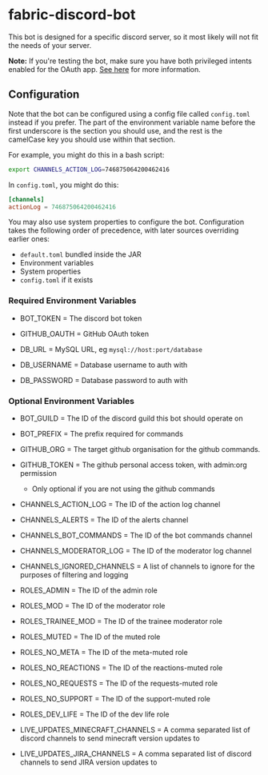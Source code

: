 # fabric-discord-bot

This bot is designed for a specific discord server, so it most likely will not fit the needs of your server.

**Note:** If you're testing the bot, make sure you have both privileged intents enabled for the OAuth app.
[See here](https://discord.com/developers/docs/topics/gateway#privileged-intents) for more information.

## Configuration

Note that the bot can be configured using a config file called `config.toml` instead if you prefer. The part
of the environment variable name before the first underscore is the section you should use, and the rest
is the camelCase key you should use within that section.

For example, you might do this in a bash script:

```bash
export CHANNELS_ACTION_LOG=746875064200462416
```

In `config.toml`, you might do this:

```toml
[channels]
actionLog = 746875064200462416
```

You may also use system properties to configure the bot. Configuration takes the following order of precedence, with
later sources overriding earlier ones:

* `default.toml` bundled inside the JAR
* Environment variables
* System properties
* `config.toml` if it exists

### Required Environment Variables 

* BOT_TOKEN = The discord bot token
* GITHUB_OAUTH = GitHub OAuth token
  
  
* DB_URL = MySQL URL, eg `mysql://host:port/database`
* DB_USERNAME = Database username to auth with
* DB_PASSWORD = Database password to auth with

### Optional Environment Variables 

* BOT_GUILD = The ID of the discord guild this bot should operate on
* BOT_PREFIX = The prefix required for commands
  
  
* GITHUB_ORG = The target github organisation for the github commands.
* GITHUB_TOKEN = The github personal access token, with admin:org permission
    * Only optional if you are not using the github commands
  
  
* CHANNELS_ACTION_LOG = The ID of the action log channel
* CHANNELS_ALERTS = The ID of the alerts channel
* CHANNELS_BOT_COMMANDS = The ID of the bot commands channel
* CHANNELS_MODERATOR_LOG = The ID of the moderator log channel
  
  
* CHANNELS_IGNORED_CHANNELS = A list of channels to ignore for the purposes of filtering and logging
  
  
* ROLES_ADMIN = The ID of the admin role
* ROLES_MOD = The ID of the moderator role
* ROLES_TRAINEE_MOD = The ID of the trainee moderator role
* ROLES_MUTED = The ID of the muted role
  
  
* ROLES_NO_META = The ID of the meta-muted role
* ROLES_NO_REACTIONS = The ID of the reactions-muted role
* ROLES_NO_REQUESTS = The ID of the requests-muted role
* ROLES_NO_SUPPORT = The ID of the support-muted role
  

* ROLES_DEV_LIFE = The ID of the dev life role


* LIVE_UPDATES_MINECRAFT_CHANNELS = A comma separated list of discord channels to send minecraft version updates to
* LIVE_UPDATES_JIRA_CHANNELS = A comma separated list of discord channels to send JIRA version updates to
